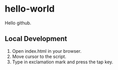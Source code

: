 # hello-world

Hello github.

## Local Development

1. Open index.html in your browser.
2. Move cursor to the script.
3. Type in exclamation mark and press the tap key.
